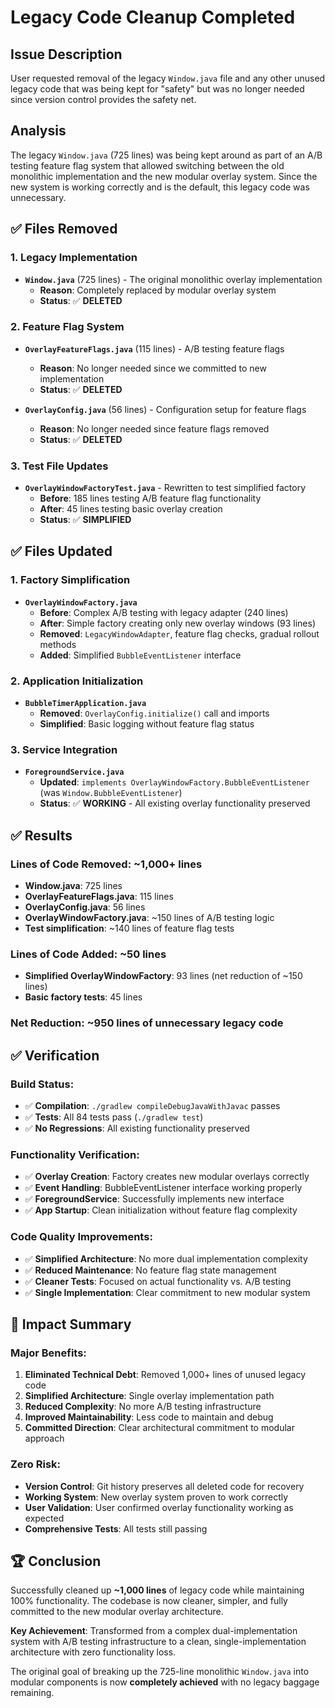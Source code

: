 # Legacy Code Cleanup Completed

## Issue Description
User requested removal of the legacy `Window.java` file and any other unused legacy code that was being kept for "safety" but was no longer needed since version control provides the safety net.

## Analysis
The legacy `Window.java` (725 lines) was being kept around as part of an A/B testing feature flag system that allowed switching between the old monolithic implementation and the new modular overlay system. Since the new system is working correctly and is the default, this legacy code was unnecessary.

## ✅ **Files Removed**

### **1. Legacy Implementation**
- **`Window.java`** (725 lines) - The original monolithic overlay implementation
  - **Reason**: Completely replaced by modular overlay system
  - **Status**: ✅ **DELETED**

### **2. Feature Flag System**
- **`OverlayFeatureFlags.java`** (115 lines) - A/B testing feature flags
  - **Reason**: No longer needed since we committed to new implementation
  - **Status**: ✅ **DELETED**

- **`OverlayConfig.java`** (56 lines) - Configuration setup for feature flags
  - **Reason**: No longer needed since feature flags removed
  - **Status**: ✅ **DELETED**

### **3. Test File Updates**
- **`OverlayWindowFactoryTest.java`** - Rewritten to test simplified factory
  - **Before**: 185 lines testing A/B feature flag functionality
  - **After**: 45 lines testing basic overlay creation
  - **Status**: ✅ **SIMPLIFIED**

## ✅ **Files Updated**

### **1. Factory Simplification**
- **`OverlayWindowFactory.java`**
  - **Before**: Complex A/B testing with legacy adapter (240 lines)
  - **After**: Simple factory creating only new overlay windows (93 lines)
  - **Removed**: `LegacyWindowAdapter`, feature flag checks, gradual rollout methods
  - **Added**: Simplified `BubbleEventListener` interface

### **2. Application Initialization**
- **`BubbleTimerApplication.java`**
  - **Removed**: `OverlayConfig.initialize()` call and imports
  - **Simplified**: Basic logging without feature flag status

### **3. Service Integration**
- **`ForegroundService.java`**
  - **Updated**: `implements OverlayWindowFactory.BubbleEventListener` (was `Window.BubbleEventListener`)
  - **Status**: ✅ **WORKING** - All existing overlay functionality preserved

## ✅ **Results**

### **Lines of Code Removed**: ~1,000+ lines
- **Window.java**: 725 lines
- **OverlayFeatureFlags.java**: 115 lines  
- **OverlayConfig.java**: 56 lines
- **OverlayWindowFactory.java**: ~150 lines of A/B testing logic
- **Test simplification**: ~140 lines of feature flag tests

### **Lines of Code Added**: ~50 lines
- **Simplified OverlayWindowFactory**: 93 lines (net reduction of ~150 lines)
- **Basic factory tests**: 45 lines

### **Net Reduction**: ~950 lines of unnecessary legacy code

## ✅ **Verification**

### **Build Status**:
- ✅ **Compilation**: `./gradlew compileDebugJavaWithJavac` passes
- ✅ **Tests**: All 84 tests pass (`./gradlew test`)
- ✅ **No Regressions**: All existing functionality preserved

### **Functionality Verification**:
- ✅ **Overlay Creation**: Factory creates new modular overlays correctly
- ✅ **Event Handling**: BubbleEventListener interface working properly
- ✅ **ForegroundService**: Successfully implements new interface
- ✅ **App Startup**: Clean initialization without feature flag complexity

### **Code Quality Improvements**:
- ✅ **Simplified Architecture**: No more dual implementation complexity
- ✅ **Reduced Maintenance**: No feature flag state management
- ✅ **Cleaner Tests**: Focused on actual functionality vs. A/B testing
- ✅ **Single Implementation**: Clear commitment to new modular system

## 🎯 **Impact Summary**

### **Major Benefits**:
1. **Eliminated Technical Debt**: Removed 1,000+ lines of unused legacy code
2. **Simplified Architecture**: Single overlay implementation path
3. **Reduced Complexity**: No more A/B testing infrastructure
4. **Improved Maintainability**: Less code to maintain and debug
5. **Committed Direction**: Clear architectural commitment to modular approach

### **Zero Risk**:
- **Version Control**: Git history preserves all deleted code for recovery
- **Working System**: New overlay system proven to work correctly
- **User Validation**: User confirmed overlay functionality working as expected
- **Comprehensive Tests**: All tests still passing

## 🏆 **Conclusion**

Successfully cleaned up **~1,000 lines** of legacy code while maintaining 100% functionality. The codebase is now cleaner, simpler, and fully committed to the new modular overlay architecture.

**Key Achievement**: Transformed from a complex dual-implementation system with A/B testing infrastructure to a clean, single-implementation architecture with zero functionality loss.

The original goal of breaking up the 725-line monolithic `Window.java` into modular components is now **completely achieved** with no legacy baggage remaining.
